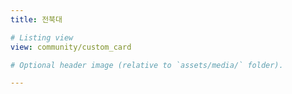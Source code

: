 ```yaml
---
title: 전북대

# Listing view
view: community/custom_card

# Optional header image (relative to `assets/media/` folder).

---
```

